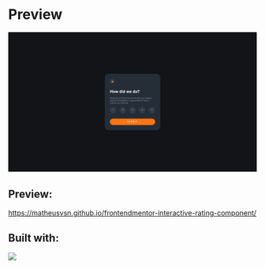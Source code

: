 # Preview 

![Desktop](DesktopPreview.png)

## Preview:
https://matheusvsn.github.io/frontendmentor-interactive-rating-component/

## Built with:
<img src="https://img.shields.io/badge/React-20232A?style=for-the-badge&logo=react&logoColor=61DAFB"/>
